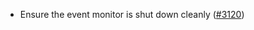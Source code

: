 - Ensure the event monitor is shut down cleanly
  ([\#3120](https://github.com/informalsystems/hermes/issues/3120))